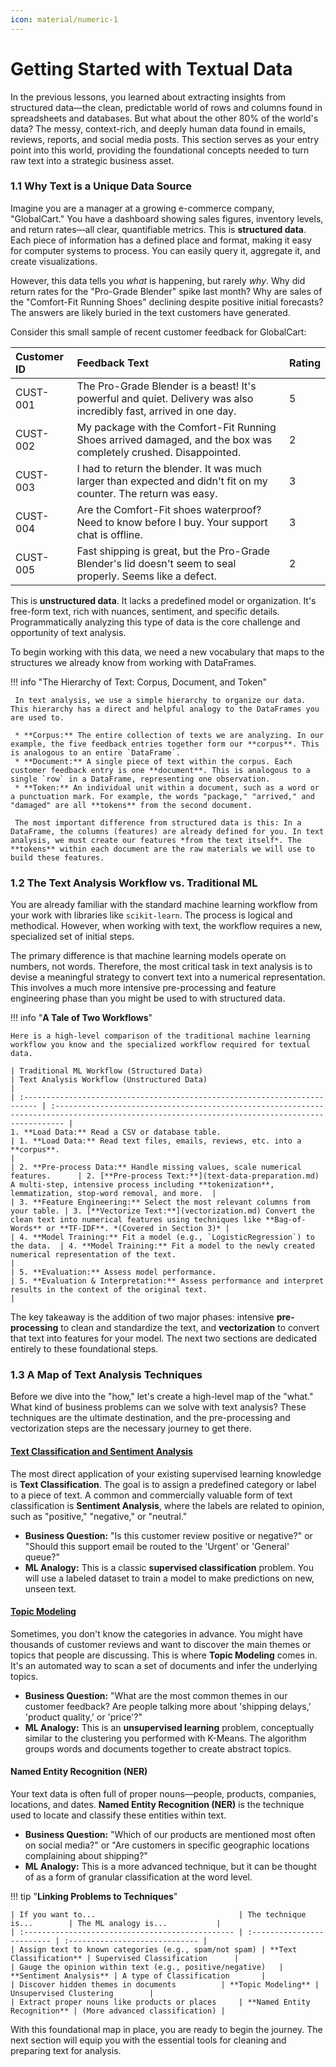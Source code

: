 ```yaml
---
icon: material/numeric-1
---
```


# Getting Started with Textual Data

In the previous lessons, you learned about extracting insights from structured data—the clean, predictable world of rows and columns found in spreadsheets and databases. But what about the other 80% of the world's data? The messy, context-rich, and deeply human data found in emails, reviews, reports, and social media posts. This section serves as your entry point into this world, providing the foundational concepts needed to turn raw text into a strategic business asset.

### 1.1 Why Text is a Unique Data Source

Imagine you are a manager at a growing e-commerce company, "GlobalCart." You have a dashboard showing sales figures, inventory levels, and return rates—all clear, quantifiable metrics. This is **structured data**. Each piece of information has a defined place and format, making it easy for computer systems to process. You can easily query it, aggregate it, and create visualizations.

However, this data tells you *what* is happening, but rarely *why*. Why did return rates for the "Pro-Grade Blender" spike last month? Why are sales of the "Comfort-Fit Running Shoes" declining despite positive initial forecasts? The answers are likely buried in the text customers have generated.

Consider this small sample of recent customer feedback for GlobalCart:

| Customer ID | Feedback Text | Rating |
| :---------- | :---------------------------------------------------------------------------------------------------------------- | :----- |
| CUST-001    | The Pro-Grade Blender is a beast! It's powerful and quiet. Delivery was also incredibly fast, arrived in one day. | 5      |
| CUST-002    | My package with the Comfort-Fit Running Shoes arrived damaged, and the box was completely crushed. Disappointed. | 2      |
| CUST-003    | I had to return the blender. It was much larger than expected and didn't fit on my counter. The return was easy. | 3      |
| CUST-004    | Are the Comfort-Fit shoes waterproof? Need to know before I buy. Your support chat is offline.                  | 3      |
| CUST-005    | Fast shipping is great, but the Pro-Grade Blender's lid doesn't seem to seal properly. Seems like a defect.      | 2      |

This is **unstructured data**. It lacks a predefined model or organization. It's free-form text, rich with nuances, sentiment, and specific details. Programmatically analyzing this type of data is the core challenge and opportunity of text analysis. 

To begin working with this data, we need a new vocabulary that maps to the structures we already know from working with DataFrames.

!!! info "The Hierarchy of Text: Corpus, Document, and Token"
    
     In text analysis, we use a simple hierarchy to organize our data. This hierarchy has a direct and helpful analogy to the DataFrames you are used to.
    
     * **Corpus:** The entire collection of texts we are analyzing. In our example, the five feedback entries together form our **corpus**. This is analogous to an entire `DataFrame`.
     * **Document:** A single piece of text within the corpus. Each customer feedback entry is one **document**. This is analogous to a single `row` in a DataFrame, representing one observation.
     * **Token:** An individual unit within a document, such as a word or a punctuation mark. For example, the words "package," "arrived," and "damaged" are all **tokens** from the second document.
    
     The most important difference from structured data is this: In a DataFrame, the columns (features) are already defined for you. In text analysis, we must create our features *from the text itself*. The **tokens** within each document are the raw materials we will use to build these features.


### 1.2 The Text Analysis Workflow vs. Traditional ML

You are already familiar with the standard machine learning workflow from your work with libraries like `scikit-learn`. The process is logical and methodical. However, when working with text, the workflow requires a new, specialized set of initial steps.

The primary difference is that machine learning models operate on numbers, not words. Therefore, the most critical task in text analysis is to devise a meaningful strategy to convert text into a numerical representation. This involves a much more intensive pre-processing and feature engineering phase than you might be used to with structured data.

!!! info "**A Tale of Two Workflows**"

    Here is a high-level comparison of the traditional machine learning workflow you know and the specialized workflow required for textual data.

    | Traditional ML Workflow (Structured Data)                                  | Text Analysis Workflow (Unstructured Data)                                                                                                      |
    | :------------------------------------------------------------------------- | :---------------------------------------------------------------------------------------------------------------------------------------------- |
    1. **Load Data:** Read a CSV or database table.                            | 1. **Load Data:** Read text files, emails, reviews, etc. into a **corpus**.                                                                     |
    | 2. **Pre-process Data:** Handle missing values, scale numerical features.      | 2. [**Pre-process Text:**](text-data-preparation.md) A multi-step, intensive process including **tokenization**, lemmatization, stop-word removal, and more.  |
    | 3. **Feature Engineering:** Select the most relevant columns from your table. | 3. [**Vectorize Text:**](vectorization.md) Convert the clean text into numerical features using techniques like **Bag-of-Words** or **TF-IDF**. *(Covered in Section 3)* |
    | 4. **Model Training:** Fit a model (e.g., `LogisticRegression`) to the data.  | 4. **Model Training:** Fit a model to the newly created numerical representation of the text.                                                     |
    | 5. **Evaluation:** Assess model performance.                               | 5. **Evaluation & Interpretation:** Assess performance and interpret results in the context of the original text.                             |  
The key takeaway is the addition of two major phases: intensive **pre-processing** to clean and standardize the text, and **vectorization** to convert that text into features for your model. The next two sections are dedicated entirely to these foundational steps.

### 1.3 A Map of Text Analysis Techniques

Before we dive into the "how," let's create a high-level map of the "what." What kind of business problems can we solve with text analysis? These techniques are the ultimate destination, and the pre-processing and vectorization steps are the necessary journey to get there.

#### [Text Classification and Sentiment Analysis](sentiment-analysis.md)

The most direct application of your existing supervised learning knowledge is **Text Classification**. The goal is to assign a predefined category or label to a piece of text. A common and commercially valuable form of text classification is **Sentiment Analysis**, where the labels are related to opinion, such as "positive," "negative," or "neutral."

* **Business Question:** "Is this customer review positive or negative?" or "Should this support email be routed to the 'Urgent' or 'General' queue?"
* **ML Analogy:** This is a classic **supervised classification** problem. You will use a labeled dataset to train a model to make predictions on new, unseen text. 

#### [Topic Modeling](topic-modeling.md)

Sometimes, you don't know the categories in advance. You might have thousands of customer reviews and want to discover the main themes or topics that people are discussing. This is where **Topic Modeling** comes in. It's an automated way to scan a set of documents and infer the underlying topics.

* **Business Question:** "What are the most common themes in our customer feedback? Are people talking more about 'shipping delays,' 'product quality,' or 'price'?"
* **ML Analogy:** This is an **unsupervised learning** problem, conceptually similar to the clustering you performed with K-Means. The algorithm groups words and documents together to create abstract topics. 

#### Named Entity Recognition (NER)

Your text data is often full of proper nouns—people, products, companies, locations, and dates. **Named Entity Recognition (NER)** is the technique used to locate and classify these entities within text.

* **Business Question:** "Which of our products are mentioned most often on social media?" or "Are customers in specific geographic locations complaining about shipping?"
* **ML Analogy:** This is a more advanced technique, but it can be thought of as a form of granular classification at the word level.

!!! tip "**Linking Problems to Techniques**"

    | If you want to...                                | The technique is...        | The ML analogy is...           |
    | :----------------------------------------------- | :------------------------- | :----------------------------- |
    | Assign text to known categories (e.g., spam/not spam) | **Text Classification** | Supervised Classification      |
    | Gauge the opinion within text (e.g., positive/negative)   | **Sentiment Analysis** | A type of Classification       |
    | Discover hidden themes in documents          | **Topic Modeling** | Unsupervised Clustering        |
    | Extract proper nouns like products or places     | **Named Entity Recognition** | (More advanced classification) |

With this foundational map in place, you are ready to begin the journey. The next section will equip you with the essential tools for cleaning and preparing text for analysis.